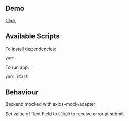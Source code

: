 ## Demo

[Click](https://kaleidoscopic-narwhal-5db767.netlify.app/)

## Available Scripts

To install dependencies:

`yarn`

To run app:

`yarn start`


## Behaviour

Backend mocked with axios-mock-adapter

Set value of Text Field to `ERROR` to receive error at submit